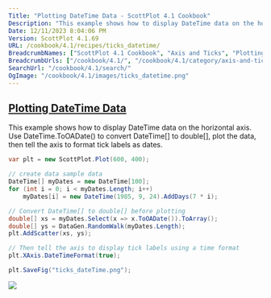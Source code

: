 ```yaml
---
Title: "Plotting DateTime Data - ScottPlot 4.1 Cookbook"
Description: "This example shows how to display DateTime data on the horizontal axis. Use DateTime.ToOADate() to convert DateTime[] to double[], plot the data,  then tell the axis to format tick labels as dates."
Date: 12/11/2023 8:04:06 PM
Version: ScottPlot 4.1.69
URL: /cookbook/4.1/recipes/ticks_datetime/
BreadcrumbNames: ["ScottPlot 4.1 Cookbook", "Axis and Ticks", "Plotting DateTime Data"]
BreadcrumbUrls: ["/cookbook/4.1/", "/cookbook/4.1/category/axis-and-ticks", "/cookbook/4.1/recipes/ticks_datetime/"]
SearchUrl: "/cookbook/4.1/search/"
OgImage: "/cookbook/4.1/images/ticks_datetime.png"
---
```


<h2><a href='/cookbook/4.1/recipes/ticks_datetime/'>Plotting DateTime Data</a></h2>

This example shows how to display DateTime data on the horizontal axis. Use DateTime.ToOADate() to convert DateTime[] to double[], plot the data,  then tell the axis to format tick labels as dates.

```cs
var plt = new ScottPlot.Plot(600, 400);

// create data sample data
DateTime[] myDates = new DateTime[100];
for (int i = 0; i < myDates.Length; i++)
    myDates[i] = new DateTime(1985, 9, 24).AddDays(7 * i);

// Convert DateTime[] to double[] before plotting
double[] xs = myDates.Select(x => x.ToOADate()).ToArray();
double[] ys = DataGen.RandomWalk(myDates.Length);
plt.AddScatter(xs, ys);

// Then tell the axis to display tick labels using a time format
plt.XAxis.DateTimeFormat(true);

plt.SaveFig("ticks_dateTime.png");
```

<img src='../../images/ticks_datetime.png' class='d-block mx-auto my-5' />


